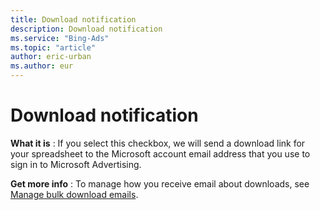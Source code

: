 ```yaml
---
title: Download notification
description: Download notification
ms.service: "Bing-Ads"
ms.topic: "article"
author: eric-urban
ms.author: eur
---
```


# Download notification

**What it is** : If you select this checkbox, we will send a download link for your spreadsheet to the Microsoft account email address that you use to sign in to Microsoft Advertising.

**Get more info** : To manage how you receive email about downloads, see [Manage bulk download emails](../hlp_BA_CONC_ManageDownloadEmails.md).


